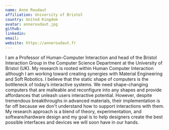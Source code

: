 ```yaml
---
name: Anne Roudaut
affiliation: University of Bristol
country: United Kingdom
avatar: anneroudaut.jpg
github:
linkedin:
email:
website: https://anneroudaut.fr
---
```


I am a Professor of Human-Computer Interaction and head of the Bristol Interaction Group in the Computer Science Department at the University of Bristol (UK). My research is rooted within Human Computer Interaction although I am working toward creating synergies with Material Engineering and Soft Robotics. I believe that the static shape of computers is the bottleneck of today’s interactive systems. We need shape-changing computers that are malleable and reconfigure into any shapes and provide affordances that unleash users interactive potential. However, despite tremendous breakthroughs in advanced materials, their implementation is far off because we don't understand how to support interactions with them. My research approach is a blend of theory, experimentation, and software/hardware design and my goal is to help designers create the best possible interfaces and devices we will soon have in our hands.
